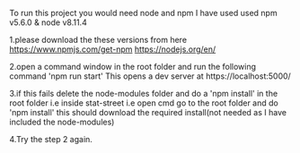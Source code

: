 To run this project you would need node and npm
I have used used npm v5.6.0 & node v8.11.4

1.please download the these versions from here 
https://www.npmjs.com/get-npm
https://nodejs.org/en/

2.open a command window in the root folder and run the following command
'npm run start'
This opens a dev server at https://localhost:5000/

3.if this fails delete the node-modules folder and  do a 'npm install' in the root folder
i.e inside stat-street
i.e open cmd go to the root folder and do 'npm install'
this should download the required install(not needed as I have included the node-modules)

4.Try the step 2 again.




